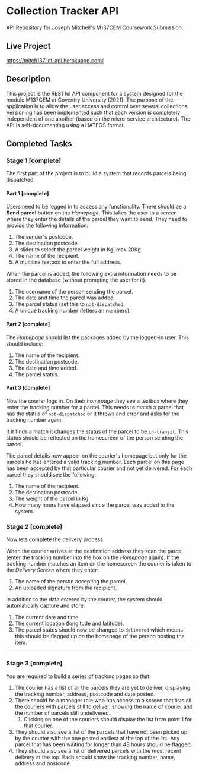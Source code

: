 # Collection Tracker API
API Repository for Joseph Mitchell's M137CEM Coursework Submission. 

## Live Project
https://mitch137-ct-api.herokuapp.com/


## Description

This project is the RESTful API component for a system designed for the module M137CEM at Coventry University (2021). The purpose of the application is to allow the user access and control over several collections. Versioning has been implemented such that each version is completely independent of one another (based on the micro-service architecture). The API is self-documenting using a HATEOS format.

## Completed Tasks

### Stage 1 [complete]

The first part of the project is to build a system that records parcels being dispatched.

#### Part 1 [complete]

Users need to be logged in to access any functionality. There should be a **Send parcel** button on the _Homepage_. This takes the user to a screen where they enter the details of the parcel they want to send. They need to provide the following information:

1. The sender's postcode.
2. The destination postcode.
3. A slider to select the parcel weight in Kg, max 20Kg.
4. The name of the recipient.
5. A multiline textbox to enter the full address.

When the parcel is added, the following extra information needs to be stored in the database (without prompting the user for it).

1. The username of the person sending the parcel.
2. The date and time the parcel was added.
3. The parcel status (set this to `not-dispatched`.
4. A unique tracking number (letters an numbers).

#### Part 2 [complete]

The _Homepage_ should list the packages added by the logged-in user. This should include:

1. The name of the recipient.
2. The destination postcode.
3. The date and time added.
4. The parcel status.

#### Part 3 [complete]

Now the courier logs in. On their _homepage_ they see a textbox where they enter the tracking number for a parcel. This needs to match a parcel that has the status of `not-dispatched` or it throws and error and asks for the tracking number again.

If it finds a match it changes the status of the parcel to be `in-transit`. This status should be reflected on the homescreen of the person sending the parcel.

The parcel details now appear on the courier's homepage but only for the parcels he has entered a valid tracking number. Each parcel on this page has been accepted by that particular courier and not yet delivered. For each parcel they should see the following:

1. The name of the recipient.
2. The destination postcode.
3. The weight of the parcel in Kg.
4. How many hours have elapsed since the parcel was added to the system.

### Stage 2 [complete]

Now lets complete the delivery process.

When the courier arrives at the destination address they scan the parcel (enter the tracking number into the box on the _Homepage_ again). If the tracking number matches an item on the homescreen the courier is taken to the _Delivery Screen_ where they enter:

1. The name of the person accepting the parcel.
2. An uploaded signature from the recipient.

In addition to the data entered by the courier, the system should automatically capture and store:

1. The current date and time.
2. The current location (longitude and latitude).
3. The parcel status should now be changed to `delivered` which means this should be flagged up on the homepage of the person posting the item.

---

 ### Stage 3 [complete]
 
 You are required to build a series of tracking pages so that:
 
1. The courier has a list of all the parcels they are yet to deliver, displaying the tracking number, address, postcode and date posted.
2. There should be a manager role who has access to a screen that lists all the couriers with parcels still to deliver, showing the name of courier and the number of parcels still undelivered.
    1. Clicking on one of the couriers should display the list from point 1 for that courier.
3. They should also see a list of the parcels that have not been picked up by the courier with the one posted earliest at the top of the list. Any parcel that has been waiting for longer than 48 hours should be flagged.
 4. They should also see a list of delivered parcels with the most recent delivery at the top. Each should show the tracking number, name, address and postcode.
